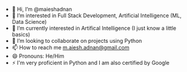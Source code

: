 - 👋 Hi, I’m @maieshadnan
- 👀 I’m interested in Full Stack Development, Artificial Intelligence (ML, Data Science)
- 🌱 I’m currently interested in Artifical Intelligence (I just know a little basics)
- 💞️ I’m looking to collaborate on projects using Python
- 📫 How to reach me m.aiesh.adnan@gmail.com
- 😄 Pronouns: He/Him
- ⚡ I'm very proficient in Python and I am also certified by Google
